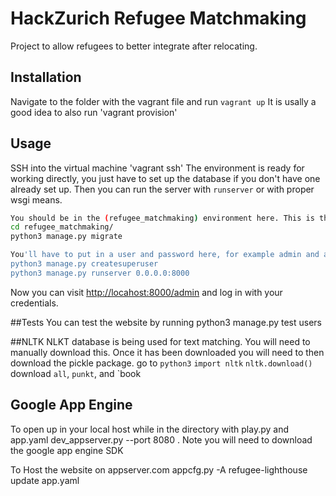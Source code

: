 # HackZurich Refugee Matchmaking
Project to allow refugees to better integrate after relocating.

## Installation
Navigate to the folder with the vagrant file and run
`vagrant up`
It is usally a good idea to also run
'vagrant provision'

## Usage
SSH into the virtual machine
'vagrant ssh'
The environment is ready for working directly, you just have to set up the database if you don't have one already set up. Then you can run the server with `runserver` or with proper wsgi means.
```bash
You should be in the (refugee_matchmaking) environment here. This is the directory that contains the manage.py script
cd refugee_matchmaking/
python3 manage.py migrate

You'll have to put in a user and password here, for example admin and admin
python3 manage.py createsuperuser
python3 manage.py runserver 0.0.0.0:8000
```
Now you can visit [http://locahost:8000/admin](http://localhost:8000/admin) and log in with your credentials. 

##Tests
You can test the website by running
python3 manage.py test users 

##NLTK
NLKT database is being used for text matching. You will need to manually download this. Once it has been downloaded you will need to then download the pickle package.
go to `python3`
`import nltk`
`nltk.download()`
download `all`, `punkt`, and `book


## Google App Engine
To open up in your local host while in the directory with play.py and app.yaml
dev_appserver.py --port 8080 .
Note you will need to download the google app engine SDK

To Host the website on appserver.com
appcfg.py -A refugee-lighthouse update app.yaml
